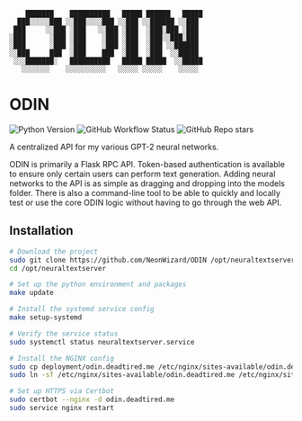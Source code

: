 ```
    ███████    ██████████   █████ ██████   █████
  ███░░░░░███ ░░███░░░░███ ░░███ ░░██████ ░░███
 ███     ░░███ ░███   ░░███ ░███  ░███░███ ░███
░███      ░███ ░███    ░███ ░███  ░███░░███░███
░███      ░███ ░███    ░███ ░███  ░███ ░░██████
░░███     ███  ░███    ███  ░███  ░███  ░░█████
 ░░░███████░   ██████████   █████ █████  ░░█████
   ░░░░░░░    ░░░░░░░░░░   ░░░░░ ░░░░░    ░░░░░
```

# ODIN
![Python Version](https://img.shields.io/badge/python-v3.7-blue)
![GitHub Workflow Status](https://img.shields.io/github/workflow/status/NeonWizard/ODIN/Unit%20Testing)
![GitHub Repo stars](https://img.shields.io/github/stars/neonwizard/odin?style=social)

A centralized API for my various GPT-2 neural networks.

ODIN is primarily a Flask RPC API. Token-based authentication is available to ensure only certain users can perform text generation. Adding neural networks to the API is as simple as dragging and dropping into the models folder. There is also a command-line tool to be able to quickly and locally test or use the core ODIN logic without having to go through the web API.

## Installation
```bash
# Download the project
sudo git clone https://github.com/NeonWizard/ODIN /opt/neuraltextserver
cd /opt/neuraltextserver

# Set up the python environment and packages
make update

# Install the systemd service config
make setup-systemd

# Verify the service status
sudo systemctl status neuraltextserver.service

# Install the NGINX config
sudo cp deployment/odin.deadtired.me /etc/nginx/sites-available/odin.deadtired.me
sudo ln -sf /etc/nginx/sites-available/odin.deadtired.me /etc/nginx/sites-enabled/odin.deadtired.me

# Set up HTTPS via Certbot
sudo certbot --nginx -d odin.deadtired.me
sudo service nginx restart
```
